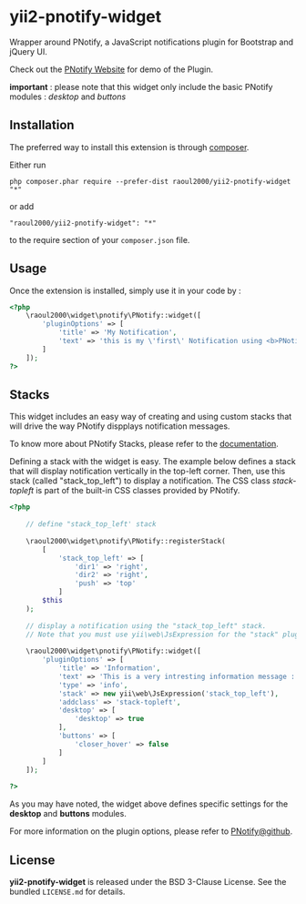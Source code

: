 yii2-pnotify-widget
==================
Wrapper around PNotify, a JavaScript notifications plugin for Bootstrap and jQuery UI.

Check out the  [PNotify Website](http://sciactive.com/pnotify/) for demo of the Plugin.

**important** : please note that this widget only include the basic PNotify modules : *desktop* and *buttons*

Installation
------------

The preferred way to install this extension is through [composer](http://getcomposer.org/download/).

Either run

```
php composer.phar require --prefer-dist raoul2000/yii2-pnotify-widget "*"
```

or add

```
"raoul2000/yii2-pnotify-widget": "*"
```

to the require section of your `composer.json` file.


Usage
-----

Once the extension is installed, simply use it in your code by  :

```php
<?php 
	\raoul2000\widget\pnotify\PNotify::widget([
		'pluginOptions' => [
			'title' => 'My Notification',
			'text' => 'this is my \'first\' Notification using <b>PNotify</b>.',
		]
	]);
?>
```

Stacks
------
This widget includes an easy way of creating and using custom stacks that will drive the way PNotify dispplays notification messages.

To know more about PNotify Stacks, please refer to the [documentation](https://github.com/sciactive/pnotify/blob/master/README.md).

Defining a stack with the widget is easy. The example below defines a stack that will display notification vertically in the top-left corner.
Then, use this stack (called "stack_top_left") to display a notification. The CSS class *stack-topleft* is part of the built-in CSS classes
provided by PNotify.

```php
<?php 
	
	// define "stack_top_left' stack
	
	\raoul2000\widget\pnotify\PNotify::registerStack( 
		[
			'stack_top_left' => [
				'dir1' => 'right',
				'dir2' => 'right',
				'push' => 'top'
			]
		$this
	);
	
	// display a notification using the "stack_top_left" stack.
	// Note that you must use yii\web\JsExpression for the "stack" plugin option value. 
	
	\raoul2000\widget\pnotify\PNotify::widget([
		'pluginOptions' => [
			'title' => 'Information',
			'text' => 'This is a very intresting information message : read it !',
			'type' => 'info',
			'stack' => new yii\web\JsExpression('stack_top_left'),
			'addclass' => 'stack-topleft',
			'desktop' => [
				'desktop' => true
			],
			'buttons' => [
				'closer_hover' => false
			]
		]
	]);	
	
?>
```
As you may have noted, the widget above defines specific settings for the **desktop** and **buttons** modules.

For more information on the plugin options, please refer to [PNotify@github](https://github.com/sciactive/pnotify).

License
-------

**yii2-pnotify-widget** is released under the BSD 3-Clause License. See the bundled `LICENSE.md` for details.